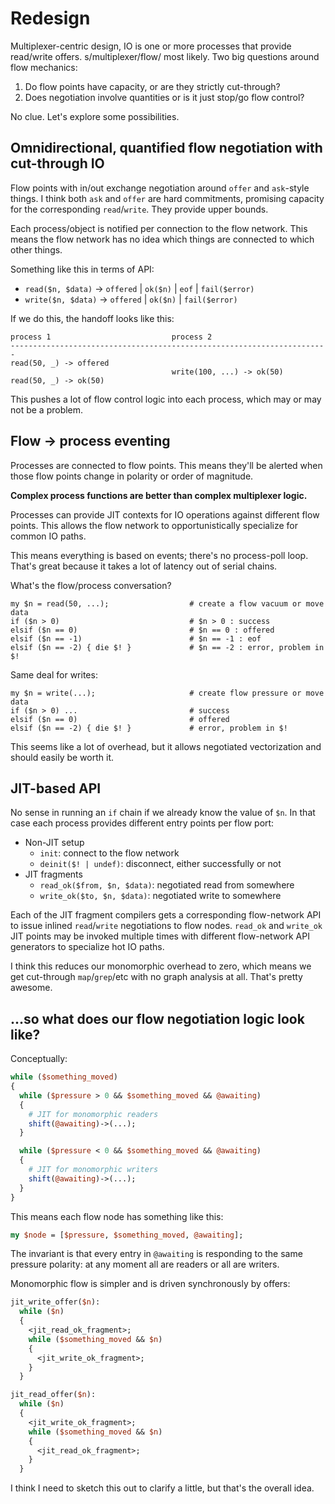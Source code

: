 # Redesign
Multiplexer-centric design, IO is one or more processes that provide read/write
offers. s/multiplexer/flow/ most likely. Two big questions around flow
mechanics:

1. Do flow points have capacity, or are they strictly cut-through?
2. Does negotiation involve quantities or is it just stop/go flow control?

No clue. Let's explore some possibilities.


## Omnidirectional, quantified flow negotiation with cut-through IO
Flow points with in/out exchange negotiation around `offer` and `ask`-style
things. I think both `ask` and `offer` are hard commitments, promising capacity
for the corresponding `read`/`write`. They provide upper bounds.

Each process/object is notified per connection to the flow network. This means
the flow network has no idea which things are connected to which other things.

Something like this in terms of API:

- `read($n, $data)` -> `offered` | `ok($n)` | `eof` | `fail($error)`
- `write($n, $data)` -> `offered` | `ok($n)` | `fail($error)`

If we do this, the handoff looks like this:

```
process 1                           process 2
-----------------------------------------------------------------------
read(50, _) -> offered
                                    write(100, ...) -> ok(50)
read(50, _) -> ok(50)
```

This pushes a lot of flow control logic into each process, which may or may not
be a problem.


## Flow -> process eventing
Processes are connected to flow points. This means they'll be alerted when those
flow points change in polarity or order of magnitude.

**Complex process functions are better than complex multiplexer logic.**

Processes can provide JIT contexts for IO operations against different flow
points. This allows the flow network to opportunistically specialize for common
IO paths.

This means everything is based on events; there's no process-poll loop. That's
great because it takes a lot of latency out of serial chains.

What's the flow/process conversation?

```
my $n = read(50, ...);                  # create a flow vacuum or move data
if ($n > 0)                             # $n > 0 : success
elsif ($n == 0)                         # $n == 0 : offered
elsif ($n == -1)                        # $n == -1 : eof
elsif ($n == -2) { die $! }             # $n == -2 : error, problem in $!
```

Same deal for writes:

```
my $n = write(...);                     # create flow pressure or move data
if ($n > 0) ...                         # success
elsif ($n == 0)                         # offered
elsif ($n == -2) { die $! }             # error, problem in $!
```

This seems like a lot of overhead, but it allows negotiated vectorization and
should easily be worth it.


## JIT-based API
No sense in running an `if` chain if we already know the value of `$n`. In that
case each process provides different entry points per flow port:

- Non-JIT setup
  - `init`: connect to the flow network
  - `deinit($! | undef)`: disconnect, either successfully or not
- JIT fragments
  - `read_ok($from, $n, $data)`: negotiated read from somewhere
  - `write_ok($to, $n, $data)`: negotiated write to somewhere

Each of the JIT fragment compilers gets a corresponding flow-network API to
issue inlined `read`/`write` negotiations to flow nodes. `read_ok` and
`write_ok` JIT points may be invoked multiple times with different flow-network
API generators to specialize hot IO paths.

I think this reduces our monomorphic overhead to zero, which means we get
cut-through `map`/`grep`/etc with no graph analysis at all. That's pretty
awesome.


## ...so what does our flow negotiation logic look like?
Conceptually:

```pl
while ($something_moved)
{
  while ($pressure > 0 && $something_moved && @awaiting)
  {
    # JIT for monomorphic readers
    shift(@awaiting)->(...);
  }

  while ($pressure < 0 && $something_moved && @awaiting)
  {
    # JIT for monomorphic writers
    shift(@awaiting)->(...);
  }
}
```

This means each flow node has something like this:

```pl
my $node = [$pressure, $something_moved, @awaiting];
```

The invariant is that every entry in `@awaiting` is responding to the same
pressure polarity: at any moment all are readers or all are writers.

Monomorphic flow is simpler and is driven synchronously by offers:

```pl
jit_write_offer($n):
  while ($n)
  {
    <jit_read_ok_fragment>;
    while ($something_moved && $n)
    {
      <jit_write_ok_fragment>;
    }
  }

jit_read_offer($n):
  while ($n)
  {
    <jit_write_ok_fragment>;
    while ($something_moved && $n)
    {
      <jit_read_ok_fragment>;
    }
  }
```

I think I need to sketch this out to clarify a little, but that's the overall
idea.
